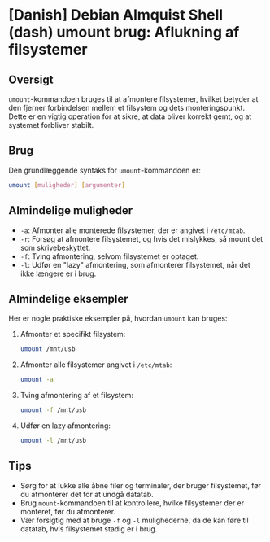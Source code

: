 # [Danish] Debian Almquist Shell (dash) umount brug: Aflukning af filsystemer

## Oversigt
`umount`-kommandoen bruges til at afmontere filsystemer, hvilket betyder at den fjerner forbindelsen mellem et filsystem og dets monteringspunkt. Dette er en vigtig operation for at sikre, at data bliver korrekt gemt, og at systemet forbliver stabilt.

## Brug
Den grundlæggende syntaks for `umount`-kommandoen er:

```sh
umount [muligheder] [argumenter]
```

## Almindelige muligheder
- `-a`: Afmonter alle monterede filsystemer, der er angivet i `/etc/mtab`.
- `-r`: Forsøg at afmontere filsystemet, og hvis det mislykkes, så mount det som skrivebeskyttet.
- `-f`: Tving afmontering, selvom filsystemet er optaget.
- `-l`: Udfør en "lazy" afmontering, som afmonterer filsystemet, når det ikke længere er i brug.

## Almindelige eksempler
Her er nogle praktiske eksempler på, hvordan `umount` kan bruges:

1. Afmonter et specifikt filsystem:
   ```sh
   umount /mnt/usb
   ```

2. Afmonter alle filsystemer angivet i `/etc/mtab`:
   ```sh
   umount -a
   ```

3. Tving afmontering af et filsystem:
   ```sh
   umount -f /mnt/usb
   ```

4. Udfør en lazy afmontering:
   ```sh
   umount -l /mnt/usb
   ```

## Tips
- Sørg for at lukke alle åbne filer og terminaler, der bruger filsystemet, før du afmonterer det for at undgå datatab.
- Brug `mount`-kommandoen til at kontrollere, hvilke filsystemer der er monteret, før du afmonterer.
- Vær forsigtig med at bruge `-f` og `-l` mulighederne, da de kan føre til datatab, hvis filsystemet stadig er i brug.